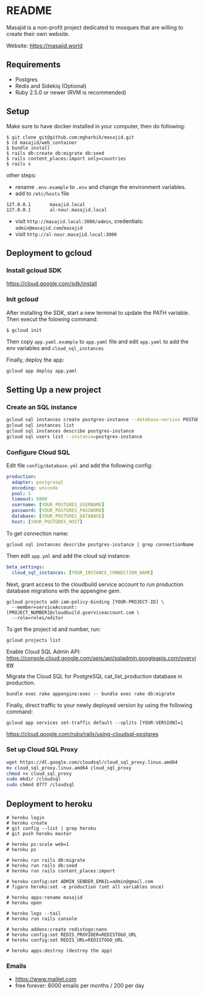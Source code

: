 # README

Masajid is a non-profit project dedicated to mosques that are willing to create their own website.

Website: https://masajid.world

## Requirements

- Postgres
- Redis and Sidekiq (Optional)
- Ruby 2.5.0 or newer (RVM is recommended)

## Setup

Make sure to have docker installed in your computer, then do following:

```
$ git clone git@github.com:mgharbik/masajid.git
$ cd masajid/web_container
$ bundle install
$ rails db:create db:migrate db:seed
$ rails content_places:import only=countries
$ rails s
```

other steps:

- rename `.env.example` to `.env` and change the environment variables.
- add to `/etc/hosts` file
```
127.0.0.1       masajid.local
127.0.0.1       al-nour.masajid.local
```

- visit `http://masajid.local:3000/admin`, credentials: `admin@masajid.com`/`masajid`
- visit `http://al-nour.masajid.local:3000`

## Deployment to gcloud

### Install gcloud SDK

https://cloud.google.com/sdk/install

### Init gcloud

After installing the SDK, start a new terminal to update the PATH variable. Then execut the folowing command:

```bash
$ gcloud init
```
Then copy `app.yaml.example` to `app.yaml` file and edit `app.yaml` to add the env variables and `cloud_sql_instances`

Finally, deploy the app:

```
gcloud app deploy app.yaml
```

## Setting Up a new project

### Create an SQL instance

```bash
gcloud sql instances create postgres-instance --database-version POSTGRES_9_6 --tier db-f1-micro
gcloud sql instances list
gcloud sql instances describe postgres-instance
gcloud sql users list --instance=postgres-instance
```
### Configure Cloud SQL

Edit file `config/database.yml` and add the following config:

```yml
production:
  adapter: postgresql
  encoding: unicode
  pool: 5
  timeout: 5000
  username: [YOUR_POSTGRES_USERNAME]
  password: [YOUR_POSTGRES_PASSWORD]
  database: [YOUR_POSTGRES_DATABASE]
  host: [YOUR_POSTGRES_HOST]
```
To get connection name: 

```
gcloud sql instances describe postgres-instance | grep connectionName
```
Then edit `app.yml` and add the cloud sql instance:

```yml
beta_settings:
  cloud_sql_instances: [YOUR_INSTANCE_CONNECTION_NAME]
```
Next, grant access to the cloudbuild service account to run production database migrations with the appengine gem.

```
gcloud projects add-iam-policy-binding [YOUR-PROJECT-ID] \
  --member=serviceAccount:[PROJECT_NUMBER]@cloudbuild.gserviceaccount.com \
  --role=roles/editor
```
To get the project id and number, run:
```
gcloud projects list
```

Enable Cloud SQL Admin API: https://console.cloud.google.com/apis/api/sqladmin.googleapis.com/overview

Migrate the Cloud SQL for PostgreSQL cat_list_production database in production.
```
bundle exec rake appengine:exec -- bundle exec rake db:migrate
```
Finally, direct traffic to your newly deployed version by using the following command:

```
gcloud app services set-traffic default --splits [YOUR-VERSION]=1
```
https://cloud.google.com/ruby/rails/using-cloudsql-postgres

### Set up Cloud SQL Proxy

```bash
wget https://dl.google.com/cloudsql/cloud_sql_proxy.linux.amd64
mv cloud_sql_proxy.linux.amd64 cloud_sql_proxy
chmod +x cloud_sql_proxy
sudo mkdir /cloudsql
sudo chmod 0777 /cloudsql
```

## Deployment to heroku

```
# heroku login
# heroku create
# git config --list | grep heroku
# git push heroku master

# heroku ps:scale web=1
# heroku ps

# heroku run rails db:migrate
# heroku run rails db:seed
# heroku run rails content_places:import

# heroku config:set ADMIN_SENDER_EMAIL=admin@gmail.com
# figaro heroku:set -e production (set all variables once)

# heroku apps:rename masajid
# heroku open

# heroko logs --tail
# heroku run rails console

# heroku addons:create redistogo:nano
# heroku config:set REDIS_PROVIDER=REDISTOGO_URL
# heroku config:set REDIS_URL=REDISTOGO_URL

# heroku apps:destroy (destroy the app)
```

### Emails

- https://www.mailjet.com
- free forever: 6000 emails per months / 200 per day
